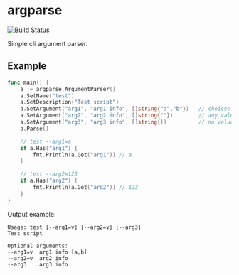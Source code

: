 # argparse

[![Build Status](https://travis-ci.com/smokehill/argparse.svg?branch=master)](https://travis-ci.com/smokehill/argparse)

Simple cli argument parser.

## Example

```go
func main() {
    a := argparse.ArgumentParser()
    a.SetName("test")
    a.SetDescription("Test script")
    a.SetArgument("arg1", "arg1 info", []string{"a","b"})   // choices [a,b]
    a.SetArgument("arg2", "arg2 info", []string{""})        // any value
    a.SetArgument("arg3", "arg3 info", []string{})          // no value
    a.Parse()

    // test --arg1=a
    if a.Has("arg1") {
        fmt.Println(a.Get("arg1")) // a
    }

    // test --arg2=123
    if a.Has("arg2") {
        fmt.Println(a.Get("arg2")) // 123
    }
}
```

Output example:
```
Usage: test [--arg1=v] [--arg2=v] [--arg3]
Test script

Optional arguments:
--arg1=v  arg1 info [a,b]
--arg2=v  arg2 info
--arg3    arg3 info
```